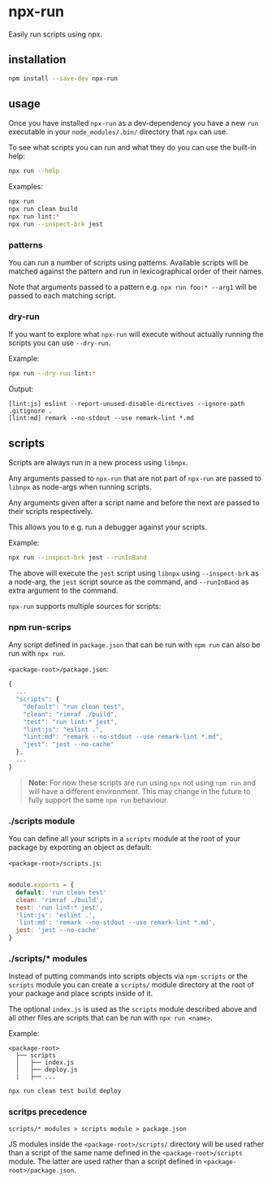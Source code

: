 # npx-run

Easily run scripts using npx.


## installation

```bash
npm install --save-dev npx-run
```


## usage

Once you have installed `npx-run` as a dev-dependency you have a new
`run` executable in your `node_modules/.bin/` directory that `npx` can use.

To see what scripts you can run and what they do you can use the built-in help:

```bash
npx run --help
```


Examples:
```bash
npx run
npx run clean build
npx run lint:*
npx run --inspect-brk jest
```

### patterns

You can run a number of scripts using patterns.
Available scripts will be matched against the pattern and run in lexicographical
order of their names.

Note that arguments passed to a pattern e.g. `npx run foo:* --arg1`
will be passed to each matching script.


### dry-run

If you want to explore what `npx-run` will execute without actually running the
scripts you can use `--dry-run`.

Example:
```bash
npx run --dry-run lint:*
```

Output:
```
[lint:js] eslint --report-unused-disable-directives --ignore-path .gitignore .
[lint:md] remark --no-stdout --use remark-lint *.md
```


## scripts

Scripts are always run in a new process using `libnpx`.

Any arguments passed to `npx-run` that are not part of `npx-run`
are passed to `libnpx` as node-args when running scripts.

Any arguments given after a script name and before the next are passed to their
scripts respectively.

This allows you to e.g. run a debugger against your scripts.

Example:
```bash
npx run --inspect-brk jest --runInBand
```

The above will execute the `jest` script using `libnpx`
using `--inspect-brk` as a node-arg,
the `jest` script source as the command,
and  `--runInBand` as extra argument to the command.

`npx-run` supports multiple sources for scripts:


### npm run-scrips

Any script defined in `package.json` that can be run with `npm run` can also
be run with `npx run`.

`<package-root>/package.json`:
```javascript
{
  ...
  "scripts": {
    "default": "run clean test",
    "clean": "rimraf ./build",
    "test": "run lint:* jest",
    "lint:js": "eslint .",
    "lint:md": "remark --no-stdout --use remark-lint *.md",
    "jest": "jest --no-cache"
  },
  ...
}
```

> **Note:**
> For now these scripts are run using `npx` not using `npm run`
> and will have a different environment.
> This may change in the future to fully support the same `npm run` behaviour.


### ./scripts module

You can define all your scripts in a `scripts` module at the root of your
package by exporting an object as default:

`<package-root>/scripts.js`:
```javascript

module.exports = {
  default: 'run clean test'
  clean: 'rimraf ./build',
  test: 'run lint:* jest',
  'lint:js': 'eslint .',
  'lint:md': 'remark --no-stdout --use remark-lint *.md',
  jest: 'jest --no-cache'
}
```


### ./scripts/* modules

Instead of putting commands into scripts objects via `npm-scripts` or
the `scripts` module you can create a `scripts/` module directory at the
root of your package and place scripts inside of it.

The optional `index.js` is used as the `scripts` module described above and all
other files are scripts that can be run with `npx run <name>`.

Example:
```
<package-root>
  ├── scripts
  │   ├── index.js   
  │   ├── deploy.js
  |   ├── ...
```

```bash
npx run clean test build deploy
```


### scritps precedence

`scripts/* modules > scripts module > package.json`

JS modules inside the `<package-root>/scripts/` directory will be used rather
than a script of the same name defined in the `<package-root>/scripts` module.
The latter are used rather than a script defined in `<package-root>/package.json`.

